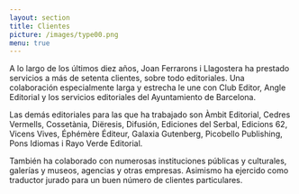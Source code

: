```yaml
---
layout: section
title: Clientes
picture: /images/type00.png
menu: true
---
```


A lo largo de los últimos diez años, Joan Ferrarons i Llagostera ha prestado servicios a más de setenta clientes, sobre todo editoriales. Una colaboración especialmente larga y estrecha le une con Club Editor, Angle Editorial y los servicios editoriales del Ayuntamiento de Barcelona.

Las demás editoriales para las que ha trabajado son Àmbit Editorial, Cedres Vermells, Cossetània, Diëresis, Difusión, Ediciones del Serbal, Edicions 62, Vicens Vives, Éphémère Éditeur, Galaxia Gutenberg, Picobello Publishing, Pons Idiomas i Rayo Verde Editorial.

También ha colaborado con numerosas instituciones públicas y culturales, galerías y museos, agencias y otras empresas. Asimismo ha ejercido como traductor jurado para un buen número de clientes particulares.